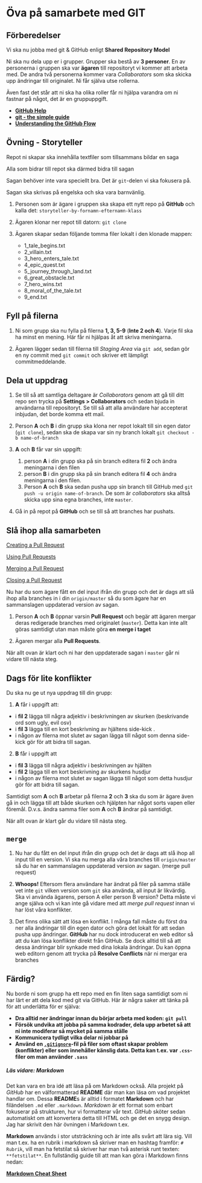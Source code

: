 # Öva på samarbete med GIT

## Förberedelser

Vi ska nu jobba med git & GitHub enligt __Shared Repository Model__

Ni ska nu dela upp er i grupper. Grupper ska bestå av __3 personer__.
En av personerna i gruppen ska var __ägaren__ till repositoryt vi kommer att arbeta med. De andra två personerna kommer vara _Collaborators_ som ska skicka upp ändringar till originalet. Ni får själva utse rollerna.

Även fast det står att ni ska ha olika roller får ni hjälpa varandra om ni fastnar på något, det är en gruppuppgift.

* [__GitHub Help__](https://help.github.com/)
* [__git - the simple guide__](http://rogerdudler.github.io/git-guide/)
* [__Understanding the GitHub Flow__](https://guides.github.com/introduction/flow/)

## Övning - Storyteller

Repot ni skapar ska innehålla textfiler som tillsammans bildar en saga

Alla som bidrar till repot ska därmed bidra till sagan

Sagan behöver inte vara speciellt bra. Det är `git`-delen vi ska fokusera på.

Sagan ska skrivas på engelska och ska vara barnvänlig.

1. Personen som är ägare i gruppen ska skapa ett nytt repo på **GitHub** och kalla det: `storyteller-by-fornamn-efternamn-klass`

2. Ägaren klonar ner repot till datorn: `git clone`

3. Ägaren skapar sedan följande tomma filer lokalt i den klonade mappen:
    * 1_tale_begins.txt
    * 2_villain.txt
    * 3_hero_enters_tale.txt
    * 4_epic_quest.txt
    * 5_journey_through_land.txt
    * 6_great_obstacle.txt
    * 7_hero_wins.txt
    * 8_moral_of_the_tale.txt
    * 9_end.txt  

## Fyll på filerna

1. Ni som grupp ska nu fylla på filerna __1, 3, 5-9__ (**Inte 2 och 4**). Varje fil ska ha minst en mening. Här får ni hjälpas åt att skriva meningarna.

2. Ägaren lägger sedan till filerna till _Staging Area_ via `git add`, sedan gör en ny commit med `git commit` och skriver ett lämpligt commitmeddelande.

<summary></summary>

## Dela ut uppdrag

1. Se till så att samtliga deltagare är _Collaborators_ genom att gå till ditt repo sen trycka på **Settings > Collaborators** och sedan bjuda in användarna till repositoryt. Se till så att alla användare har accepterat inbjudan, det borde komma ett mail.

1. Person __A__ och __B__ i din grupp ska klona ner repot lokalt till sin egen dator (`git clone`), sedan ska de skapa var sin ny branch lokalt `git checkout -b name-of-branch`

2. __A__ och __B__ får var sin uppgift:
    1. person __A__ i din grupp ska på sin branch editera fil __2__ och ändra meningarna i den filen
    2. person __B__ i din grupp ska på sin branch editera fil __4__ och ändra meningarna i den filen.
    3. Person __A__ och __B__ ska sedan pusha upp sin branch till GitHub med `git push -u origin name-of-branch`. De som är _collaborators_ ska alltså skicka upp sina egna branches, inte `master`.
    
3. Gå in på repot på __GitHub__ och se till så att branches har pushats.


## Slå ihop alla samarbeten

[Creating a Pull Request](https://help.github.com/articles/creating-a-pull-request/)

[Using Pull Requests](https://help.github.com/articles/about-pull-requests/)

[Merging a Pull Request](https://help.github.com/articles/merging-a-pull-request/)

[Closing a Pull Request](https://help.github.com/articles/closing-a-pull-request/)


Nu har du som ägare fått en del input ifrån din grupp och det är dags att slå ihop alla branches in i din `origin/master` så du som ägare har en sammanslagen uppdaterad version av sagan.

1. Person __A__ och __B__ öppnar varsin __Pull Request__ och begär att ägaren mergar deras redigerade branches med originalet (`master`). Detta kan inte allt göras samtidigt utan man måste göra __en merge i taget__

2. Ägaren mergar alla __Pull Requests__.

När allt ovan är klart och ni har den uppdaterade sagan i `master` går ni vidare till nästa steg.


## Dags för lite konflikter

Du ska nu ge ut nya uppdrag till din grupp:

1. __A__ får i uppgift att:

  * i __fil 2__ lägga till några adjektiv i beskrivningen av skurken (beskrivande ord som ugly, evil osv)
  *  i __fil 3__ lägga till en kort beskrivning av hjältens side-kick .
  * i någon av filerna mot slutet av sagan lägga till något som denna side-kick gör för att bidra till sagan.
    
2. __B__ får i uppgift att

  * i __fil 3__ lägga till några adjektiv i beskrivningen av hjälten   
  * i __fil 2__ lägga till en kort beskrivning av skurkens husdjur 
  * i någon av filerna mot slutet av sagan lägga till något som detta husdjur gör för att bidra till sagan.

Samtidigt som __A__ och __B__ arbetar på filerna __2__ och __3__ ska du som är ägare även gå in och lägga till att både skurken och hjälpten har något sorts vapen eller föremål. D.v.s. ändra samma filer som __A__ och __B__ ändrar på samtidigt.

När allt ovan är klart går du vidare till nästa steg.

<summary></summary>

## `merge`

1. Nu har du fått en del input ifrån din grupp och det är dags att slå ihop all input till en version. Vi ska nu merga alla våra branches till `origin/master` så du har en sammanslagen uppdaterad version av sagan. (merge pull request)

2. __Whoops!__ Eftersom flera användare har ändrat på filer på samma ställe vet inte `git` vilken version som `git` ska använda, all input är likvärdig. Ska vi använda ägarens, person A eller person B version? Detta måste vi ange själva och vi kan inte gå vidare med att _merge pull request_ innan vi har löst våra konflikter.

3. Det finns olika sätt att lösa en konflikt. I många fall måste du först dra ner alla ändringar till din egen dator och göra det lokalt för att sedan pusha upp ändringar. __GitHub__ har nu dock introducerat en web editor så att du kan lösa konflikter direkt från GitHub. Se dock alltid till så att dessa ändringar blir synkade med dina lokala ändringar. Du kan öppna web editorn genom att trycka på **Resolve Conflicts** när ni mergar era branches


## Färdig?

Nu borde ni som grupp ha ett repo med en fin liten saga samtidigt som ni har lärt er att dela kod med git via GitHub. Här är några saker att tänka på för att underlätta för er själva:

* **Dra alltid ner ändringar innan du börjar arbeta med koden: `git pull`**
* **Försök undvika att jobba på samma kodrader, dela upp arbetet så att ni inte modiferar så mycket på samma ställe**
* **Kommunicera tydligt vilka delar ni jobbar på**
* **Använd en [`.gitignore`](https://git-scm.com/docs/gitignore)-fil på filer som oftast skapar problem (konflikter) eller som innehåller känslig data. Detta kan t.ex. var `.css`-filer om man använder `.sass`**


##### Läs vidare: Markdown

Det kan vara en bra idé att läsa på om Markdown också. Alla projekt på _GitHub_ har en välformatterad **README** där man kan läsa om vad projektet handlar om. Dessa **README**s är alltid i formatet **Markdown** och har filändelsen `.md` eller `.markdown`. _Markdown_ är ett format som enbart fokuserar på strukturen, hur vi formatterar vår text. _GitHub_ sköter sedan automatiskt om att konvertera detta till HTML och ge det en snygg design. Jag har skrivit den här övningen i Markdown t.ex.

**Markdown** används i stor utsträckning och är inte alls svårt att lära sig. Vill man t.ex. ha en rubrik i markdown så skriver man en hashtag framför: `# Rubrik`, vill man ha fetstilat så skriver har man två asterisk runt texten: `**fetstilat**`. En fullständig guide till att man kan göra i Markdown finns nedan:

[**Markdown Cheat Sheet**](https://github.com/adam-p/markdown-here/wiki/Markdown-Cheatsheet)
